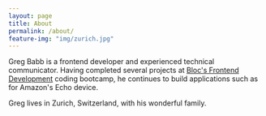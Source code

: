 ```yaml
---
layout: page
title: About
permalink: /about/
feature-img: "img/zurich.jpg"
---
```


Greg Babb is a frontend developer and experienced technical communicator. Having  completed several projects at [Bloc's Frontend Development](https://www.bloc.io/frontend-development-bootcamp) coding bootcamp, he continues to build applications such as for Amazon's Echo device. 

Greg lives in Zurich, Switzerland, with his wonderful family.
